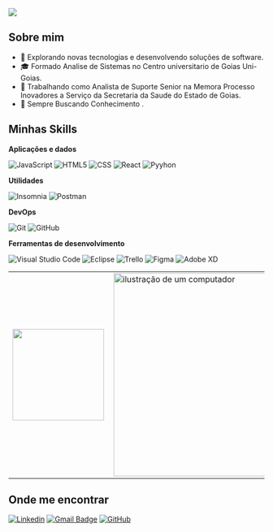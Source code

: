 ![](https://komarev.com/ghpvc/?username=borgesmax&color=006bed)

## Sobre mim

- 🤔 Explorando novas tecnologias e desenvolvendo soluções de software.
- 🎓 Formado Analise de Sistemas no Centro universitario de Goias Uni-Goias.
- 💼 Trabalhando como Analista de Suporte Senior na Memora Processo Inovadores a Serviço da Secretaria da Saude do Estado de Goias.
- 🌱 Sempre Buscando Conhecimento .

## Minhas Skills

**Aplicações e dados**

![JavaScript](https://img.shields.io/badge/-JavaScript-333333?style=flat&logo=javascript)
![HTML5](https://img.shields.io/badge/-HTML5-333333?style=flat&logo=HTML5)
![CSS](https://img.shields.io/badge/-CSS-333333?style=flat&logo=CSS3&logoColor=1572B6)
![React](https://img.shields.io/badge/-React-333333?style=flat&logo=react)
![Pyyhon](https://img.shields.io/badge/Python-333333?style=flat&logo=python&logoColor=white)


**Utilidades**

![Insomnia](https://img.shields.io/badge/-Insomnia-333333?style=flat&logo=insomnia)
![Postman](https://img.shields.io/badge/-Postman-333333?style=flat&logo=postman)

**DevOps**

![Git](https://img.shields.io/badge/-Git-333333?style=flat&logo=git)
![GitHub](https://img.shields.io/badge/-GitHub-333333?style=flat&logo=github)

**Ferramentas de desenvolvimento**

![Visual Studio Code](https://img.shields.io/badge/-Visual%20Studio%20Code-333333?style=flat&logo=visual-studio-code&logoColor=007ACC)
![Eclipse](https://img.shields.io/badge/-Eclipse-333333?style=flat&logo=eclipse-ide&logoColor=2C2255)
![Trello](https://img.shields.io/badge/-Trello-333333?style=flat&logo=trello&logoColor=007ACC)
![Figma](https://img.shields.io/badge/-Figma-333333?style=flat&logo=figma&logoColor=007ACC)
![Adobe XD](https://img.shields.io/badge/-Adobe%20XD-333333?style=flat&logo=adobe-xd&logoColor=007ACC)


<table>
  <tr>
    <td>

<a href="https://github.com/iuricode" title="Perfil do Iuri">
  <img height="180em" src="https://github-readme-stats.vercel.app/api?username=borgesmax&theme=dracula&show_icons=true" />
</a>
</td>
    <td>
<img src="https://raw.githubusercontent.com/MicaelliMedeiros/micaellimedeiros/master/image/computer-illustration.png" alt="ilustração de um computador" min-width="400px" max-width="400px" width="400px" align="right">
      
</table>

## Onde me encontrar

[![Linkedin](https://img.shields.io/badge/-maxdouglasb-blue?style=flat-square&logo=Linkedin&logoColor=white&link=https://www.linkedin.com/in/maxdouglasb/)](https://www.linkedin.com/in/maxdouglasb/)
[![Gmail Badge](https://img.shields.io/badge/-maxdouglasdesenvolverdor@gmail.com-006bed?style=flat-square&logo=Gmail&logoColor=white&link=mailto:maxdouglasdesenvolverdor@gmail.com)](mailto:maxdouglasdesenvolverdor@gmail.com)
[![GitHub](https://img.shields.io/github/followers/iuricode?label=follow&style=social)](https://github.com/borgesmax)
